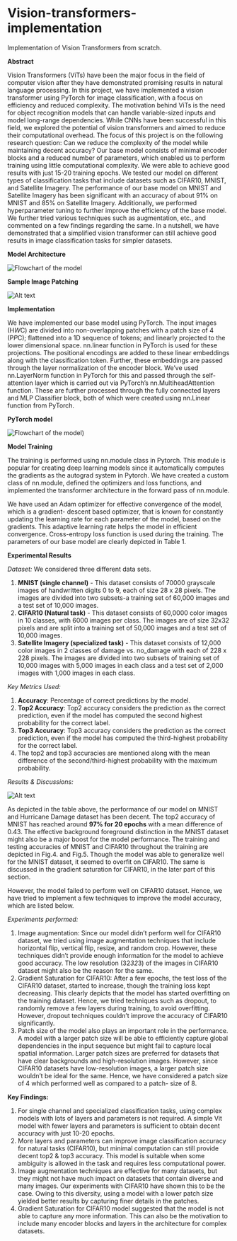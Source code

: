 # Vision-transformers-implementation
Implementation of Vision Transformers from scratch.

**Abstract** 

Vision Transformers (ViTs) have been the major focus in the field of computer vision after they have demonstrated promising results in natural language processing. In this project, we have implemented a vision transformer using PyTorch for image classification, with a focus on efficiency and reduced complexity. The motivation behind ViTs is the need for object recognition models that can handle variable-sized inputs and model long-range dependencies. While CNNs have been successful in this field, we explored the potential of vision transformers and aimed to reduce their computational overhead. The focus of this project is on the following research question: Can we reduce the complexity of the model while maintaining decent accuracy? Our base model consists of minimal encoder blocks and a reduced number of parameters, which enabled us to perform training using little computational complexity. We were able to achieve good results with just 15-20 training epochs. We tested our model on different types of classification tasks that include datasets such as CIFAR10, MNIST, and Satellite Imagery. The performance of our base model on MNIST and Satellite Imagery has been significant with an accuracy of about 91% on MNIST and 85% on Satellite Imagery. Additionally, we performed hyperparameter tuning to further improve the efficiency of the base model. We further tried various techniques such as augmentation, etc., and commented on a few findings regarding the same. In a nutshell, we have demonstrated that a simplified vision transformer can still achieve good results in image classification tasks for simpler datasets.

**Model Architecture**

![Flowchart of the model](https://github.com/tanmayiballa/Vision-transformers-implementation/blob/main/Materials/Flowchart.png)

**Sample Image Patching**

![Alt text](https://github.com/tanmayiballa/Vision-transformers-implementation/blob/main/Materials/Image_patching.jpg)

**Implementation**

We have implemented our base model using PyTorch. The input images (H*W*C) are divided into non-overlapping patches with a patch size of 4 (P*P*C); flattened into a 1D sequence of tokens; and linearly projected to the lower dimensional space. nn.linear function in PyTorch is used for these projections. The positional encodings are added to these linear embeddings along with the classification token. Further, these embeddings are passed through the layer normalization of the encoder block. We’ve used nn.LayerNorm function in PyTorch for this and passed through the self-attention layer which is carried out via PyTorch’s nn.MultiheadAttention function. These are further processed through the fully connected layers and MLP Classifier block, both of which were created using nn.Linear function from PyTorch.

**PyTorch model**


![Flowchart of the model](https://github.com/tanmayiballa/Vision-transformers-implementation/blob/main/Materials/model.png))

**Model Training**


The training is performed using nn.module class in Pytorch. This module is popular for creating deep learning models since it automatically computes the gradients as the autograd system in Pytorch. We have created a custom class of nn.module, defined the optimizers and loss functions, and implemented the transformer architecture in the forward pass of nn.module.
 
We have used an Adam optimizer for effective convergence of the model, which is a gradient- descent based optimizer, that is known for constantly updating the learning rate for each parameter of the model, based on the gradients. This adaptive learning rate helps the model in efficient convergence. Cross-entropy loss function is used during the training. The parameters of our base model are clearly depicted in Table 1.

**Experimental Results**

_Dataset:_
We considered three different data sets.
1. **MNIST (single channel)** - This dataset consists of 70000 grayscale images of handwritten digits 0 to 9, each of size 28 x 28 pixels. The images are divided into two subsets-a training set of 60,000 images and
a test set of 10,000 images.
2. **CIFAR10 (Natural task)** - This dataset
consists of 60,0000 color images in 10 classes, with 6000 images per class. The images are of size 32x32 pixels and are split into a training set of 50,000 images and a test set of 10,000 images.
3. **Satellite Imagery (specialized task)** - This dataset consists of 12,000 color images in 2 classes of damage vs. no_damage with each of 228 x 228 pixels. The images are divided into two subsets of training set of 10,000 images with 5,000 images in each class and a test set of 2,000 images with 1,000 images in each class.

_Key Metrics Used:_
1. **Accuracy**: Percentage of correct
predictions by the model.
2. **Top2 Accuracy**: Top2 accuracy considers
the prediction as the correct prediction, even if the model has computed the second highest probability for the correct label.
3. **Top3 Accuracy**: Top3 accuracy considers the prediction as the correct prediction, even if the model has computed the third-highest probability for the correct label.
4. The top2 and top3 accuracies are mentioned along with the mean difference of the second/third-highest probability with the maximum probability.

_Results & Discussions:_

![Alt text](https://github.com/tanmayiballa/Vision-transformers-implementation/blob/main/Materials/results.jpg)

As depicted in the table above, the performance of our model on MNIST and Hurricane Damage dataset has been decent. The top2 accuracy of MNIST has reached around **97% for 20 epochs** with a mean difference of 0.43. The effective background foreground distinction in the MNIST dataset might also be a major boost for the model performance. The training and testing accuracies of MNIST and CIFAR10 throughout the training are depicted in Fig.4. and Fig.5. Though the model was able to generalize well for the MNIST dataset, it seemed to overfit on CIFAR10. The same is discussed in the gradient saturation for CIFAR10, in the later part of this section.

However, the model failed to perform well on CIFAR10 dataset. Hence, we have tried to implement a few techniques to improve the model accuracy, which are listed below.

_Experiments performed:_
1. Image augmentation: Since our model
didn’t perform well for CIFAR10 dataset, we tried using image augmentation techniques that include horizontal flip, vertical flip, resize, and random crop. However, these techniques didn’t provide enough information for the model to achieve good accuracy. The low resolution (32*32*3) of the images in CIFAR10 dataset might also be the reason for the same.
2. Gradient Saturation for CIFAR10: After a few epochs, the test loss of the CIFAR10 dataset, started to increase, though the training loss kept decreasing. This clearly depicts that the model has started overfitting on the training dataset. Hence, we tried techniques such as dropout, to randomly remove a few layers during training, to avoid overfitting. However, dropout techniques couldn’t improve the accuracy of CIFAR10 significantly.
3. Patch size of the model also plays an important role in the performance. A model with a larger patch size will be able to efficiently capture global dependencies in the input sequence but might fail to capture local spatial information. Larger patch sizes are preferred for datasets that have clear backgrounds and high-resolution images. However, since CIFAR10 datasets have low-resolution images, a larger patch size wouldn’t be ideal for the same. Hence, we have considered a patch size of 4 which performed well as compared to a patch- size of 8.

**Key Findings:**
1.	For single channel and specialized classification tasks, using complex models with lots of layers and parameters is not required. A simple Vit model with fewer layers and parameters is sufficient to obtain decent accuracy with just 10-20 epochs.
2.	More layers and parameters can improve image classification accuracy for natural tasks (CIFAR10), but minimal computation can still provide decent top2 & top3 accuracy. This model is suitable when some ambiguity is allowed in the task and requires less computational power.
3.	Image augmentation techniques are effective for many datasets, but they might not have much impact on datasets that contain diverse and many images. Our experiments with CIFAR10 have shown this to be the case. Owing to this diversity, using a model with a lower patch size yielded better results by capturing finer details in the patches.
4.	Gradient Saturation for CIFAR10 model suggested that the model is not able to capture any more information. This can also be the motivation to include many encoder blocks and layers in the architecture for complex datasets.
